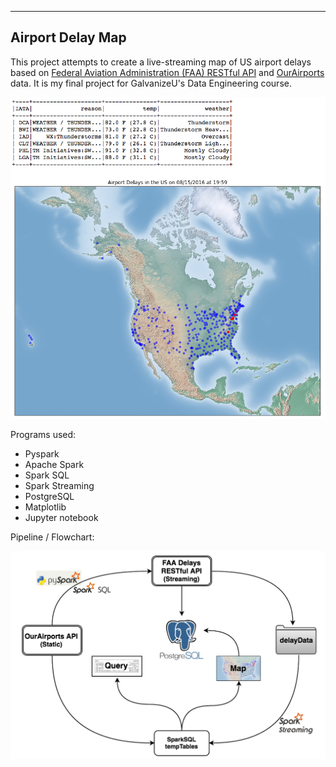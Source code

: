 ---
Airport Delay Map
----

This project attempts to create a live-streaming map of US airport delays based on [Federal Aviation Administration (FAA) RESTful API](http://services.faa.gov/docs/basics/) and [OurAirports](http://ourairports.com/data/) data. It is my final project for GalvanizeU's Data Engineering course.

![GitHub Logo](/mapImages/Screenshot.png)

Programs used:

- Pyspark
- Apache Spark
- Spark SQL
- Spark Streaming
- PostgreSQL
- Matplotlib
- Jupyter notebook 

Pipeline / Flowchart: 

![Pipeline](/mapImages/Pipeline.png)
